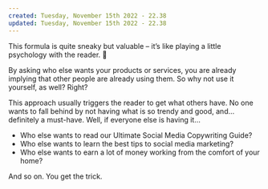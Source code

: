 ```yaml
---
created: Tuesday, November 15th 2022 - 22.38
updated: Tuesday, November 15th 2022 - 22.38
---
```

This formula is quite sneaky but valuable – it’s like playing a little psychology with the reader. 🙂

By asking who else wants your products or services, you are already implying that other people are already using them. So why not use it yourself, as well? Right?

This approach usually triggers the reader to get what others have. No one wants to fall behind by not having what is so trendy and good, and… definitely a must-have. Well, if everyone else is having it…

-   Who else wants to read our Ultimate Social Media Copywriting Guide?
-   Who else wants to learn the best tips to social media marketing?
-   Who else wants to earn a lot of money working from the comfort of your home?

And so on. You get the trick.
